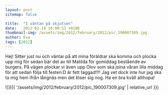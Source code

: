 ```yaml
---
layout: post
sitemap: false

title:  "I väntan på skjutsen"
date:   2012-02-18 16:00:53 +0100
thumbnail-img: /assets/img/2012/february/2012/pic_190007309.jpg
author: Eva
tags: [2012]
---
```


Hej! Sitter just nu och väntar på att mina föräldrar ska komma och plocka upp mig för sedan bär det av till Matilda för gomiddag bestående av burgers. På vägen plockar vi även upp Olov som ska joina våran lilla middag för att sedan följa till festen:D är fett taggad!!!! Jag vet dock inte hur jag ska ta mig hem ifrån långnäs men det löser sig nog. Ha en bra kväll allihopa!

![]({{ '/assets/img/2012/february/2012/pic_190007309.jpg'  | relative_url }})

